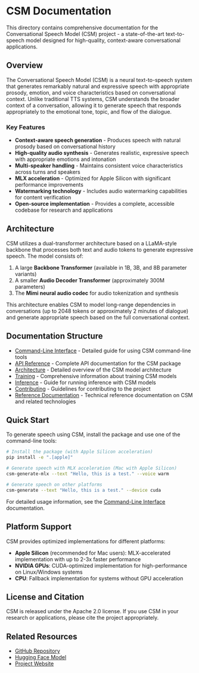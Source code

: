 # CSM Documentation

This directory contains comprehensive documentation for the Conversational Speech Model (CSM) project - a state-of-the-art text-to-speech model designed for high-quality, context-aware conversational applications.

## Overview

The Conversational Speech Model (CSM) is a neural text-to-speech system that generates remarkably natural and expressive speech with appropriate prosody, emotion, and voice characteristics based on conversational context. Unlike traditional TTS systems, CSM understands the broader context of a conversation, allowing it to generate speech that responds appropriately to the emotional tone, topic, and flow of the dialogue.

### Key Features

- **Context-aware speech generation** - Produces speech with natural prosody based on conversational history
- **High-quality audio synthesis** - Generates realistic, expressive speech with appropriate emotions and intonation
- **Multi-speaker handling** - Maintains consistent voice characteristics across turns and speakers
- **MLX acceleration** - Optimized for Apple Silicon with significant performance improvements
- **Watermarking technology** - Includes audio watermarking capabilities for content verification
- **Open-source implementation** - Provides a complete, accessible codebase for research and applications

## Architecture

CSM utilizes a dual-transformer architecture based on a LLaMA-style backbone that processes both text and audio tokens to generate expressive speech. The model consists of:

1. A large **Backbone Transformer** (available in 1B, 3B, and 8B parameter variants)
2. A smaller **Audio Decoder Transformer** (approximately 300M parameters)
3. The **Mimi neural audio codec** for audio tokenization and synthesis

This architecture enables CSM to model long-range dependencies in conversations (up to 2048 tokens or approximately 2 minutes of dialogue) and generate appropriate speech based on the full conversational context.

## Documentation Structure

- [Command-Line Interface](cli.md) - Detailed guide for using CSM command-line tools
- [API Reference](api_reference.md) - Complete API documentation for the CSM package
- [Architecture](architecture.md) - Detailed overview of the CSM model architecture
- [Training](training.md) - Comprehensive information about training CSM models
- [Inference](inference.md) - Guide for running inference with CSM models
- [Contributing](contributing.md) - Guidelines for contributing to the project
- [Reference Documentation](reference/README.md) - Technical reference documentation on CSM and related technologies

## Quick Start

To generate speech using CSM, install the package and use one of the command-line tools:

```bash
# Install the package (with Apple Silicon acceleration)
pip install -e ".[apple]"

# Generate speech with MLX acceleration (Mac with Apple Silicon)
csm-generate-mlx --text "Hello, this is a test." --voice warm

# Generate speech on other platforms
csm-generate --text "Hello, this is a test." --device cuda
```

For detailed usage information, see the [Command-Line Interface](cli.md) documentation.

## Platform Support

CSM provides optimized implementations for different platforms:

- **Apple Silicon** (recommended for Mac users): MLX-accelerated implementation with up to 2-3x faster performance
- **NVIDIA GPUs**: CUDA-optimized implementation for high-performance on Linux/Windows systems
- **CPU**: Fallback implementation for systems without GPU acceleration

## License and Citation

CSM is released under the Apache 2.0 license. If you use CSM in your research or applications, please cite the project appropriately.

## Related Resources

- [GitHub Repository](https://github.com/SesameAILabs/csm)
- [Hugging Face Model](https://huggingface.co/sesame/csm_1b)
- [Project Website](https://sesame.ai/csm)